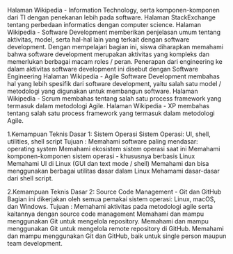 Halaman Wikipedia - Information Technology, serta komponen-komponen dari TI dengan penekanan lebih pada software.
Halaman StackExchange tentang perbedaan informatics dengan computer science.
Halaman Wikipedia - Software Development memberikan penjelasan umum tentang aktivitas, model, serta hal-hal lain yang terkait dengan software development. Dengan mempelajari bagian ini, siswa diharapkan memahami bahwa software development merupakan aktivitas yang kompleks dan memerlukan berbagai macam roles / peran. Penerapan dari engineering ke dalam aktivitas software development ini disebut dengan Software Engineering
Halaman Wikipedia - Agile Software Development membahas hal yang lebih spesifik dari software development, yaitu salah satu model / metodologi yang digunakan untuk membangun software.
Halaman Wikipedia - Scrum membahas tentang salah satu process framework yang termasuk dalam metodologi Agile.
Halaman Wikipedia - XP membahas tentang salah satu process framework yang termasuk dalam metodologi Agile.

1.Kemampuan Teknis Dasar 1: Sistem Operasi
  Sistem Operasi: UI, shell, utilities, shell script
  Tujuan :
  Memahami software paling mendasar: operating system
  Memahami ekosistem sistem operasi saat ini
  Memahami komponen-komponen sistem operasi - khususnya berbasis Linux
  Memahami UI di Linux (GUI dan text mode / shell)
  Memahami dan bisa menggunakan berbagai utilitas dasar dalam Linux
  Mehamami dasar-dasar dari shell script.
  
2.Kemampuan Teknis Dasar 2: Source Code Management - Git dan GitHub
  Bagian ini dikerjakan oleh semua pemakai sistem operasi: Linux, macOS, dan Windows.
  Tujuan :
  Memahami aktivitas pada metodologi agile serta kaitannya dengan source code management
  Memahami dan mampu menggunakan Git untuk mengelola repository.
  Memahami dan mampu menggunakan Git untuk mengelola remote repository di GitHub.
  Memahami dan mampu menggunakan Git dan GitHub, baik untuk single person maupun team development.
